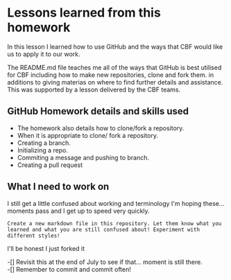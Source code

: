 # Lessons learned from this homework

In this lesson I learned how to use GitHub and the ways that CBF would like us to apply it to our work.

The README.md file teaches me all of the ways that GitHub is best utilised for CBF including how to make new repositories, clone and fork them. in additions to giving materias on where to find further details and assistance. This was supported by a lesson delivered by the CBF teams.

## GitHub Homework details and skills used

- The homework also details how to clone/fork a repository. 
- When it is appropriate to clone/ fork a repository. 
- Creating a branch.
- Initializing a repo.
- Commiting a message and pushing to branch.
- Creating a pull request

## What I need to work on

I still get a little confused about working and terminology I'm hoping these... moments pass and I get up to speed very quickly.

```Create a new markdown file in this repository. Let them know what you learned and what you are still confused about! Experiment with different styles!```

I'll be honest I just forked it

-[] Revisit this at the end of July to see if that... moment is still there.
<br>
-[] Remember to commit and commit often!
